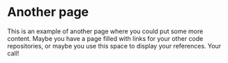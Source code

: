# Another page

This is an example of another page where you could put some more content. Maybe you have a page filled with links for your other code repositories, or maybe you use this space to display your references. Your call!